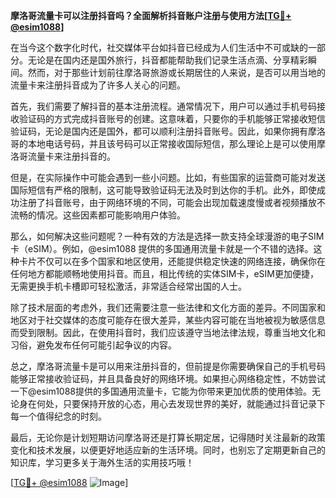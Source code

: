 **摩洛哥流量卡可以注册抖音吗？全面解析抖音账户注册与使用方法[[TG💪+ @esim1088](https://t.me/s/esim1088)]**

在当今这个数字化时代，社交媒体平台如抖音已经成为人们生活中不可或缺的一部分。无论是在国内还是国外旅行，抖音都能帮助我们记录生活点滴、分享精彩瞬间。然而，对于那些计划前往摩洛哥旅游或长期居住的人来说，是否可以用当地的流量卡来注册抖音成为了许多人关心的问题。

首先，我们需要了解抖音的基本注册流程。通常情况下，用户可以通过手机号码接收验证码的方式完成抖音账号的创建。这意味着，只要你的手机能够正常接收短信验证码，无论是国内还是国外，都可以顺利注册抖音账号。因此，如果你拥有摩洛哥的本地电话号码，并且该号码可以正常接收国际短信，那么理论上是可以使用摩洛哥流量卡来注册抖音的。

但是，在实际操作中可能会遇到一些小问题。比如，有些国家的运营商可能对发送国际短信有严格的限制，这可能导致验证码无法及时到达你的手机。此外，即使成功注册了抖音账号，由于网络环境的不同，可能会出现加载速度慢或者视频播放不流畅的情况。这些因素都可能影响用户体验。

那么，如何解决这些问题呢？一种有效的方法是选择一款支持全球漫游的电子SIM卡（eSIM）。例如，@esim1088 提供的多国通用流量卡就是一个不错的选择。这种卡片不仅可以在多个国家和地区使用，还能提供稳定快速的网络连接，确保你在任何地方都能顺畅地使用抖音。而且，相比传统的实体SIM卡，eSIM更加便捷，无需更换手机卡槽即可轻松激活，非常适合经常出国的人士。

除了技术层面的考虑外，我们还需要注意一些法律和文化方面的差异。不同国家和地区对于社交媒体的态度可能存在很大差异，某些内容可能在当地被视为敏感信息而受到限制。因此，在使用抖音时，我们应该遵守当地法律法规，尊重当地文化和习俗，避免发布任何可能引起争议的内容。

总之，摩洛哥流量卡是可以用来注册抖音的，但前提是你需要确保自己的手机号码能够正常接收验证码，并且具备良好的网络环境。如果担心网络稳定性，不妨尝试一下@esim1088提供的多国通用流量卡，它能为你带来更加优质的使用体验。无论身在何处，只要保持开放的心态，用心去发现世界的美好，就能通过抖音记录下每一个值得纪念的时刻。

最后，无论你是计划短期访问摩洛哥还是打算长期定居，记得随时关注最新的政策变化和技术发展，以便更好地适应新的生活环境。同时，也别忘了定期更新自己的知识库，学习更多关于海外生活的实用技巧哦！

[[TG💪+ @esim1088](https://t.me/s/esim1088) ![Image](https://i.postimg.cc/4NQfJmqS/Snipaste-2025-05-13-00-14-12.png)]